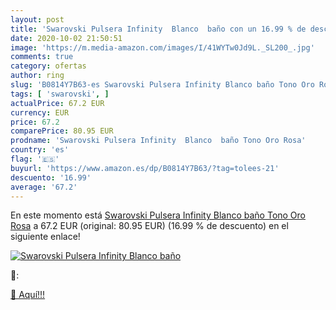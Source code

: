 ```yaml
---
layout: post
title: 'Swarovski Pulsera Infinity  Blanco  baño con un 16.99 % de descuento'
date: 2020-10-02 21:50:51
image: 'https://m.media-amazon.com/images/I/41WYTw0Jd9L._SL200_.jpg'
comments: true
category: ofertas
author: ring
slug: 'B0814Y7B63-es Swarovski Pulsera Infinity Blanco baño Tono Oro Rosa'
tags: [ 'swarovski', ]
actualPrice: 67.2 EUR
currency: EUR
price: 67.2
comparePrice: 80.95 EUR
prodname: 'Swarovski Pulsera Infinity  Blanco  baño Tono Oro Rosa'
country: 'es'
flag: '🇪🇸'
buyurl: 'https://www.amazon.es/dp/B0814Y7B63/?tag=tolees-21'
descuento: '16.99'
average: '67.2'
---
```


En este momento está [Swarovski Pulsera Infinity  Blanco  baño Tono Oro Rosa](https://www.amazon.es/dp/B0814Y7B63/?tag=tolees-21) a 67.2 EUR (original: 80.95 EUR) (16.99 %  de descuento) en el siguiente enlace!

[![Swarovski Pulsera Infinity  Blanco  baño](https://m.media-amazon.com/images/I/41WYTw0Jd9L._SL200_.jpg)](https://www.amazon.es/dp/B0814Y7B63/?tag=tolees-21)

🔎:


[🛒 Aquí!!!](https://www.amazon.es/dp/B0814Y7B63/?tag=tolees-21)
